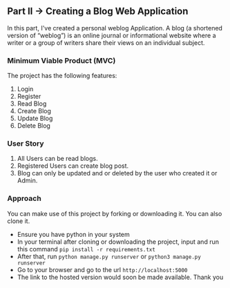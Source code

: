 ## Part II → Creating a Blog Web Application

In this part, I've created a personal weblog Application.
A blog (a shortened version of “weblog”) is an online journal or informational website where a writer or a group of writers share their views on an individual subject.

### Minimum Viable Product (MVC)

The project has the following features:

1. Login
2. Register
3. Read Blog
4. Create Blog
5. Update Blog
6. Delete Blog

### User Story

1. All Users can be read blogs.
2. Registered Users can create blog post.
3. Blog can only be updated and or deleted by the user who created it or Admin.

### Approach

You can make use of this project by forking or downloading it. You can also clone it.

- Ensure you have python in your system 
- In your terminal after cloning or downloading the project, input and run this command `pip install -r requirements.txt`
- After that, run `python manage.py runserver` or `python3 manage.py runserver`
- Go to your browser and go to the url `http://localhost:5000`
- The link to the hosted version would soon be made available. Thank you
